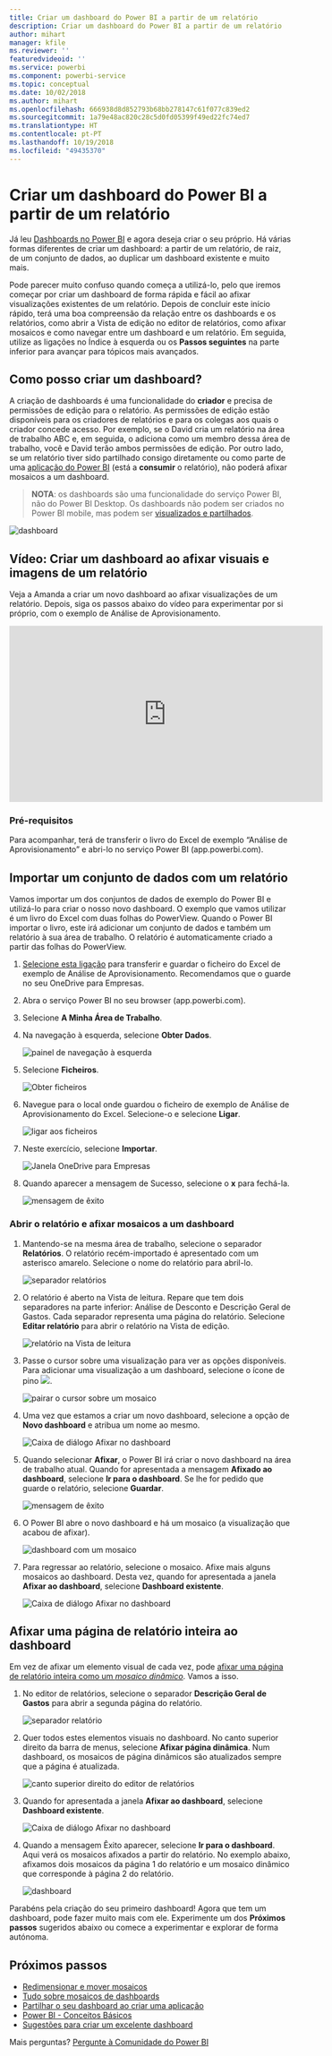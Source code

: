```yaml
---
title: Criar um dashboard do Power BI a partir de um relatório
description: Criar um dashboard do Power BI a partir de um relatório
author: mihart
manager: kfile
ms.reviewer: ''
featuredvideoid: ''
ms.service: powerbi
ms.component: powerbi-service
ms.topic: conceptual
ms.date: 10/02/2018
ms.author: mihart
ms.openlocfilehash: 666938d8d852793b68bb278147c61f077c839ed2
ms.sourcegitcommit: 1a79e48ac820c28c5d0fd05399f49ed22fc74ed7
ms.translationtype: HT
ms.contentlocale: pt-PT
ms.lasthandoff: 10/19/2018
ms.locfileid: "49435370"
---
```

# <a name="create-a-power-bi-dashboard-from-a-report"></a>Criar um dashboard do Power BI a partir de um relatório
Já leu [Dashboards no Power BI](service-dashboards.md) e agora deseja criar o seu próprio. Há várias formas diferentes de criar um dashboard: a partir de um relatório, de raiz, de um conjunto de dados, ao duplicar um dashboard existente e muito mais.  

Pode parecer muito confuso quando começa a utilizá-lo, pelo que iremos começar por criar um dashboard de forma rápida e fácil ao afixar visualizações existentes de um relatório. Depois de concluir este início rápido, terá uma boa compreensão da relação entre os dashboards e os relatórios, como abrir a Vista de edição no editor de relatórios, como afixar mosaicos e como navegar entre um dashboard e um relatório. Em seguida, utilize as ligações no Índice à esquerda ou os **Passos seguintes** na parte inferior para avançar para tópicos mais avançados.

## <a name="who-can-create-a-dashboard"></a>Como posso criar um dashboard?
A criação de dashboards é uma funcionalidade do **criador** e precisa de permissões de edição para o relatório. As permissões de edição estão disponíveis para os criadores de relatórios e para os colegas aos quais o criador concede acesso. Por exemplo, se o David cria um relatório na área de trabalho ABC e, em seguida, o adiciona como um membro dessa área de trabalho, você e David terão ambos permissões de edição. Por outro lado, se um relatório tiver sido partilhado consigo diretamente ou como parte de uma [aplicação do Power BI](service-create-distribute-apps.md) (está a **consumir** o relatório), não poderá afixar mosaicos a um dashboard.

> **NOTA**: os dashboards são uma funcionalidade do serviço Power BI, não do Power BI Desktop. Os dashboards não podem ser criados no Power BI mobile, mas podem ser [visualizados e partilhados](consumer/mobile/mobile-apps-view-dashboard.md).
>
> 

![dashboard](media/service-dashboard-create/power-bi-completed-dashboard-small.png)

## <a name="video-create-a-dashboard-by-pinning-visuals-and-images-from-a-report"></a>Vídeo: Criar um dashboard ao afixar visuais e imagens de um relatório
Veja a Amanda a criar um novo dashboard ao afixar visualizações de um relatório. Depois, siga os passos abaixo do vídeo para experimentar por si próprio, com o exemplo de Análise de Aprovisionamento.

<iframe width="560" height="315" src="https://www.youtube.com/embed/lJKgWnvl6bQ" frameborder="0" allowfullscreen></iframe>

### <a name="prerequisites"></a>Pré-requisitos
Para acompanhar, terá de transferir o livro do Excel de exemplo “Análise de Aprovisionamento” e abri-lo no serviço Power BI (app.powerbi.com).

## <a name="import-a-dataset-with-a-report"></a>Importar um conjunto de dados com um relatório
Vamos importar um dos conjuntos de dados de exemplo do Power BI e utilizá-lo para criar o nosso novo dashboard. O exemplo que vamos utilizar é um livro do Excel com duas folhas do PowerView. Quando o Power BI importar o livro, este irá adicionar um conjunto de dados e também um relatório à sua área de trabalho.  O relatório é automaticamente criado a partir das folhas do PowerView.

1. [Selecione esta ligação](http://go.microsoft.com/fwlink/?LinkId=529784) para transferir e guardar o ficheiro do Excel de exemplo de Análise de Aprovisionamento. Recomendamos que o guarde no seu OneDrive para Empresas.
2. Abra o serviço Power BI no seu browser (app.powerbi.com).
3. Selecione **A Minha Área de Trabalho**.
4. Na navegação à esquerda, selecione **Obter Dados**.

    ![painel de navegação à esquerda](media/service-dashboard-create/power-bi-get-data3.png)
5. Selecione **Ficheiros**.

   ![Obter ficheiros](media/service-dashboard-create/power-bi-select-files.png)
6. Navegue para o local onde guardou o ficheiro de exemplo de Análise de Aprovisionamento do Excel. Selecione-o e selecione **Ligar**.

   ![ligar aos ficheiros](media/service-dashboard-create/power-bi-connectnew.png)
7. Neste exercício, selecione **Importar**.

    ![Janela OneDrive para Empresas](media/service-dashboard-create/power-bi-import.png)
8. Quando aparecer a mensagem de Sucesso, selecione o **x** para fechá-la.

   ![mensagem de êxito](media/service-dashboard-create/power-bi-view-datasetnew.png)

### <a name="open-the-report-and-pin-some-tiles-to-a-dashboard"></a>Abrir o relatório e afixar mosaicos a um dashboard
1. Mantendo-se na mesma área de trabalho, selecione o separador **Relatórios**. O relatório recém-importado é apresentado com um asterisco amarelo. Selecione o nome do relatório para abril-lo.

    ![separador relatórios](media/service-dashboard-create/power-bi-reports.png)
2. O relatório é aberto na Vista de leitura. Repare que tem dois separadores na parte inferior: Análise de Desconto e Descrição Geral de Gastos. Cada separador representa uma página do relatório.
    Selecione **Editar relatório** para abrir o relatório na Vista de edição.

    ![relatório na Vista de leitura](media/service-dashboard-create/power-bi-reading-view.png)
3. Passe o cursor sobre uma visualização para ver as opções disponíveis. Para adicionar uma visualização a um dashboard, selecione o ícone de pino ![](media/service-dashboard-create/power-bi-pin-icon.png).

    ![pairar o cursor sobre um mosaico](media/service-dashboard-create/power-bi-hover.png)
4. Uma vez que estamos a criar um novo dashboard, selecione a opção de **Novo dashboard** e atribua um nome ao mesmo.

   ![Caixa de diálogo Afixar no dashboard](media/service-dashboard-create/power-bi-pin-tile.png)
5. Quando selecionar **Afixar**, o Power BI irá criar o novo dashboard na área de trabalho atual. Quando for apresentada a mensagem **Afixado ao dashboard**, selecione **Ir para o dashboard**. Se lhe for pedido que guarde o relatório, selecione **Guardar**.

     ![mensagem de êxito](media/service-dashboard-create/power-bi-pin-success.png)
6. O Power BI abre o novo dashboard e há um mosaico (a visualização que acabou de afixar).

   ![dashboard com um mosaico](media/service-dashboard-create/power-bi-pinned.png)
7. Para regressar ao relatório, selecione o mosaico. Afixe mais alguns mosaicos ao dashboard. Desta vez, quando for apresentada a janela **Afixar ao dashboard**, selecione **Dashboard existente**.  

   ![Caixa de diálogo Afixar no dashboard](media/service-dashboard-create/power-bi-existing-dashboard.png)

## <a name="pin-an-entire-report-page-to-the-dashboard"></a>Afixar uma página de relatório inteira ao dashboard
Em vez de afixar um elemento visual de cada vez, pode [afixar uma página de relatório inteira como um *mosaico dinâmico*](service-dashboard-pin-live-tile-from-report.md). Vamos a isso.

1. No editor de relatórios, selecione o separador **Descrição Geral de Gastos** para abrir a segunda página do relatório.

   ![separador relatório](media/service-dashboard-create/power-bi-page-tab.png)

2. Quer todos estes elementos visuais no dashboard.  No canto superior direito da barra de menus, selecione **Afixar página dinâmica**. Num dashboard, os mosaicos de página dinâmicos são atualizados sempre que a página é atualizada.

   ![canto superior direito do editor de relatórios](media/service-dashboard-create/power-bi-pin-live.png)

3. Quando for apresentada a janela **Afixar ao dashboard**, selecione **Dashboard existente**.

   ![Caixa de diálogo Afixar no dashboard](media/service-dashboard-create/power-bi-pin-live2.png)

4. Quando a mensagem Êxito aparecer, selecione **Ir para o dashboard**. Aqui verá os mosaicos afixados a partir do relatório. No exemplo abaixo, afixamos dois mosaicos da página 1 do relatório e um mosaico dinâmico que corresponde à página 2 do relatório.

   ![dashboard](media/service-dashboard-create/power-bi-dashboard.png)

Parabéns pela criação do seu primeiro dashboard! Agora que tem um dashboard, pode fazer muito mais com ele.  Experimente um dos **Próximos passos** sugeridos abaixo ou comece a experimentar e explorar de forma autónoma.   

## <a name="next-steps"></a>Próximos passos
* [Redimensionar e mover mosaicos](service-dashboard-edit-tile.md)
* [Tudo sobre mosaicos de dashboards](service-dashboard-tiles.md)
* [Partilhar o seu dashboard ao criar uma aplicação](service-create-workspaces.md)
* [Power BI - Conceitos Básicos](service-basic-concepts.md)
* [Sugestões para criar um excelente dashboard](service-dashboards-design-tips.md)

Mais perguntas? [Pergunte à Comunidade do Power BI](http://community.powerbi.com/)
